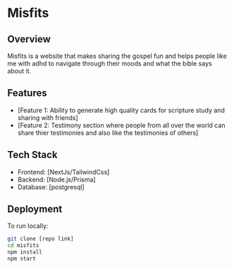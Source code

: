 # Misfits  

## Overview  
Misfits is a website that makes sharing the gospel fun and helps people like me with adhd to navigate through their moods and what the bible says about it.  

## Features  
- [Feature 1: Ability to generate high quality cards for scripture study and sharing with friends]  
- [Feature 2: Testimony section where people from all over the world can share thier testimonies and also like the testimonies of others]  

## Tech Stack  
- Frontend: [NextJs/TailwindCss]  
- Backend: [Node.js/Prisma]  
- Database: [postgresql]  

## Deployment  
To run locally:  
```bash  
git clone [repo link]  
cd misfits  
npm install  
npm start  
